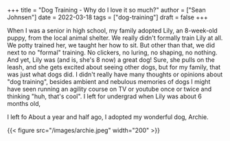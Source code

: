 +++
title = "Dog Training - Why do I love it so much?"
author = ["Sean Johnsen"]
date = 2022-03-18
tags = ["dog-training"]
draft = false
+++

When I was a senior in high school, my family adopted Lily, an 8-week-old puppy, from the local animal shelter. We really didn't formally train Lily at all. We potty trained her, we taught her how to sit. But other than that, we did next to no "formal" training. No clickers, no luring, no shaping, no nothing. And yet, Lily was (and is, she's 8 now) a great dog! Sure, she pulls on the leash, and she gets excited about seeing other dogs, but for my family, that was just what dogs did. I didn't really have many thoughts or opinions about "dog training", besides ambient and nebulous memories of dogs I might have seen running an agility course on TV or youtube once or twice and thinking "huh, that's cool". I left for undergrad when Lily was about 6 months old,

I left fo
About a year and half ago, I adopted my wonderful dog, Archie.

{{< figure src="/images/archie.jpeg" width="200" >}}
